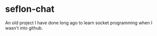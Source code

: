 # seflon-chat
An old project I have done long ago to learn socket programming when I wasn't into github.
